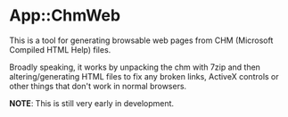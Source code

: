 # App::ChmWeb

This is a tool for generating browsable web pages from CHM (Microsoft Compiled HTML Help) files.

Broadly speaking, it works by unpacking the chm with 7zip and then altering/generating HTML files to fix any broken links, ActiveX controls or other things that don't work in normal browsers.

**NOTE**: This is still very early in development.
